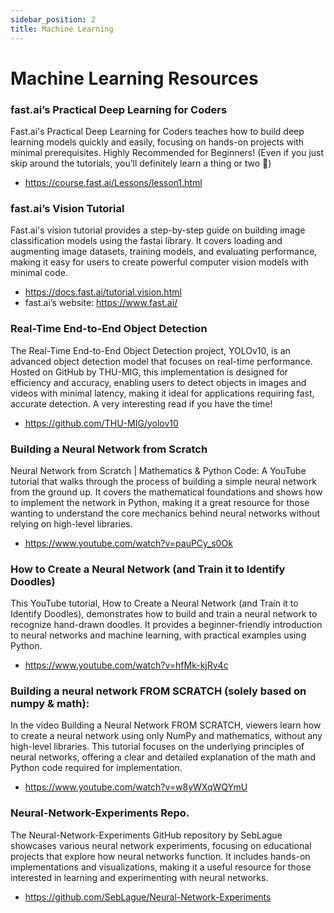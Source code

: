 ```yaml
---
sidebar_position: 2
title: Machine Learning
---
```


# Machine Learning Resources

### fast.ai’s Practical Deep Learning for Coders

Fast.ai's Practical Deep Learning for Coders teaches how to build deep learning models quickly and easily, focusing on hands-on projects with minimal prerequisites. Highly Recommended for Beginners! (Even if you just skip around the tutorials, you’ll definitely learn a thing or two 🙂)

- https://course.fast.ai/Lessons/lesson1.html

### fast.ai’s Vision Tutorial

Fast.ai's vision tutorial provides a step-by-step guide on building image classification models using the fastai library. It covers loading and augmenting image datasets, training models, and evaluating performance, making it easy for users to create powerful computer vision models with minimal code.

- https://docs.fast.ai/tutorial.vision.html
- fast.ai’s website: https://www.fast.ai/

### Real-Time End-to-End Object Detection

The Real-Time End-to-End Object Detection project, YOLOv10, is an advanced object detection model that focuses on real-time performance. Hosted on GitHub by THU-MIG, this implementation is designed for efficiency and accuracy, enabling users to detect objects in images and videos with minimal latency, making it ideal for applications requiring fast, accurate detection. A very interesting read if you have the time!

- https://github.com/THU-MIG/yolov10

### Building a Neural Network from Scratch

Neural Network from Scratch | Mathematics & Python Code:
A YouTube tutorial that walks through the process of building a simple neural network from the ground up. It covers the mathematical foundations and shows how to implement the network in Python, making it a great resource for those wanting to understand the core mechanics behind neural networks without relying on high-level libraries.

- https://www.youtube.com/watch?v=pauPCy_s0Ok

### How to Create a Neural Network (and Train it to Identify Doodles)

This YouTube tutorial, How to Create a Neural Network (and Train it to Identify Doodles), demonstrates how to build and train a neural network to recognize hand-drawn doodles. It provides a beginner-friendly introduction to neural networks and machine learning, with practical examples using Python.

- https://www.youtube.com/watch?v=hfMk-kjRv4c

### Building a neural network FROM SCRATCH (solely based on numpy & math):

In the video Building a Neural Network FROM SCRATCH, viewers learn how to create a neural network using only NumPy and mathematics, without any high-level libraries. This tutorial focuses on the underlying principles of neural networks, offering a clear and detailed explanation of the math and Python code required for implementation.

- https://www.youtube.com/watch?v=w8yWXqWQYmU

### Neural-Network-Experiments Repo.

The Neural-Network-Experiments GitHub repository by SebLague showcases various neural network experiments, focusing on educational projects that explore how neural networks function. It includes hands-on implementations and visualizations, making it a useful resource for those interested in learning and experimenting with neural networks.

- https://github.com/SebLague/Neural-Network-Experiments
